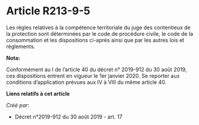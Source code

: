 # Article R213-9-5

Les règles relatives à la compétence territoriale du juge des contentieux de la protection sont déterminées par le code de
procédure civile, le code de la consommation et les dispositions ci-après ainsi que par les autres lois et règlements.

**Nota:**

Conformément au I de l’article 40 du décret n° 2019-912 du 30 août 2019, ces dispositions entrent en vigueur le 1er janvier
2020. Se reporter aux conditions d’application prévues aux IV à VIII du même article 40.

**Liens relatifs à cet article**

_Créé par_:

  - Décret n°2019-912 du 30 août 2019 - art. 17
